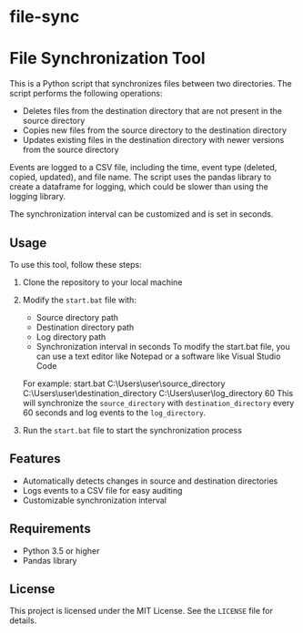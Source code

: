# file-sync


# File Synchronization Tool

This is a Python script that synchronizes files between two directories. The script performs the following operations:

- Deletes files from the destination directory that are not present in the source directory
- Copies new files from the source directory to the destination directory
- Updates existing files in the destination directory with newer versions from the source directory

Events are logged to a CSV file, including the time, event type (deleted, copied, updated), and file name. The script uses the pandas library to create a dataframe for logging, which could be slower than using the logging library.

The synchronization interval can be customized and is set in seconds.

## Usage

To use this tool, follow these steps:

1. Clone the repository to your local machine
2. Modify the `start.bat` file with:
    - Source directory path
    - Destination directory path
    - Log directory path
    - Synchronization interval in seconds
     To modify the start.bat file, you can use a text editor like Notepad or a software like Visual Studio Code

     For example:
      start.bat C:\Users\user\source_directory C:\Users\user\destination_directory C:\Users\user\log_directory 60
     This will synchronize the `source_directory` with `destination_directory` every 60 seconds and log events to the `log_directory`.
3. Run the `start.bat` file to start the synchronization process

## Features

- Automatically detects changes in source and destination directories
- Logs events to a CSV file for easy auditing
- Customizable synchronization interval

## Requirements

- Python 3.5 or higher
- Pandas library

## License

This project is licensed under the MIT License. See the `LICENSE` file for details.
